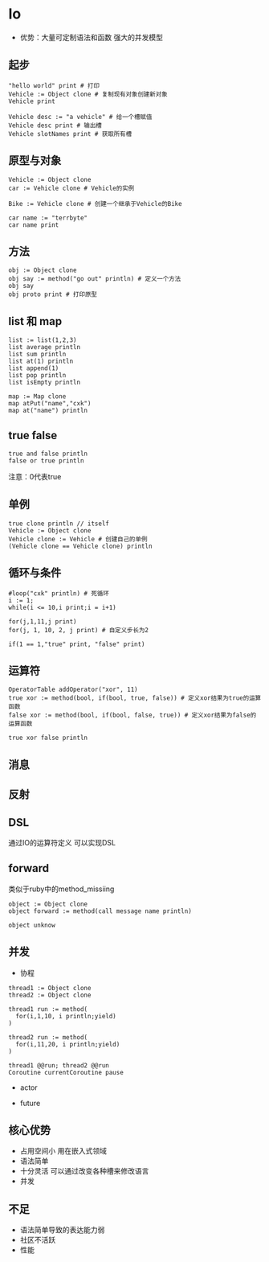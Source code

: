 # Io

- 优势：大量可定制语法和函数 强大的并发模型

## 起步

```io
"hello world" print # 打印
Vehicle := Object clone # 复制现有对象创建新对象
Vehicle print

Vehicle desc := "a vehicle" # 给一个槽赋值
Vehicle desc print # 输出槽
Vehicle slotNames print # 获取所有槽
```

## 原型与对象

```io
Vehicle := Object clone
car := Vehicle clone # Vehicle的实例

Bike := Vehicle clone # 创建一个继承于Vehicle的Bike

car name := "terrbyte"
car name print
```

## 方法

```io
obj := Object clone
obj say := method("go out" println) # 定义一个方法
obj say
obj proto print # 打印原型
```

## list 和 map

```io
list := list(1,2,3)
list average println
list sum println
list at(1) println
list append(1)
list pop println
list isEmpty println

map := Map clone
map atPut("name","cxk")
map at("name") println
```

## true false

```io
true and false println
false or true println
```

注意：0代表true

## 单例

```io
true clone println // itself
Vehicle := Object clone
Vehicle clone := Vehicle # 创建自己的单例
(Vehicle clone == Vehicle clone) println
```

## 循环与条件

```io
#loop("cxk" println) # 死循环
i := 1;
while(i <= 10,i print;i = i+1)

for(j,1,11,j print)
for(j, 1, 10, 2, j print) # 自定义步长为2

if(1 == 1,"true" print, "false" print)
```

## 运算符

```io
OperatorTable addOperator("xor", 11)
true xor := method(bool, if(bool, true, false)) # 定义xor结果为true的运算函数
false xor := method(bool, if(bool, false, true)) # 定义xor结果为false的运算函数

true xor false println
```

## 消息

## 反射

## DSL

通过IO的运算符定义 可以实现DSL

## forward

类似于ruby中的method_missiing

```io
object := Object clone
object forward := method(call message name println)

object unknow
```

## 并发

- 协程

```io
thread1 := Object clone
thread2 := Object clone

thread1 run := method(
  for(i,1,10, i println;yield)
)

thread2 run := method(
  for(i,11,20, i println;yield)
)

thread1 @@run; thread2 @@run
Coroutine currentCoroutine pause
```

- actor

- future

## 核心优势

- 占用空间小 用在嵌入式领域
- 语法简单
- 十分灵活 可以通过改变各种槽来修改语言
- 并发

## 不足

- 语法简单导致的表达能力弱
- 社区不活跃
- 性能

